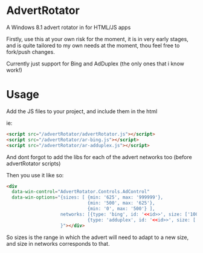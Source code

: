 AdvertRotator
=============

A Windows 8.1 advert rotator in for HTML/JS apps 


Firstly, use this at your own risk for the moment, it is in very early stages, and is quite tailored to my own needs at the moment, thou feel free to fork/push changes.

Currently just support for Bing and AdDuplex (the only ones that i know work!)

Usage
=============

Add the JS files to your project, and include them in the html

ie:
```html
<script src="/advertRotator/advertRotator.js"></script>
<script src="/advertRotator/ar-bing.js"></script>
<script src="/advertRotator/ar-adduplex.js"></script>
```
And dont forgot to add the libs for each of the advert networks too (before advertRotator scripts)


Then you use it like so:
```html
<div 
  data-win-control="AdvertRotator.Controls.AdControl"
  data-win-options="{sizes: [ {min: '625', max: '999999'},
                              {min: '500', max: '625'},
                              {min: '0', max: '500'} ],
                    networks: [{type: 'bing', id: '<<id>>', size: ['10053957','10241954', '10241954'] },
                              {type: 'adduplex', id: '<<id>>', size: ['250x250','500x130', '300x250'] }]
                    }"></div>
```
So sizes is the range in which the advert will need to adapt to a new size, and size in networks corresponds to that.
